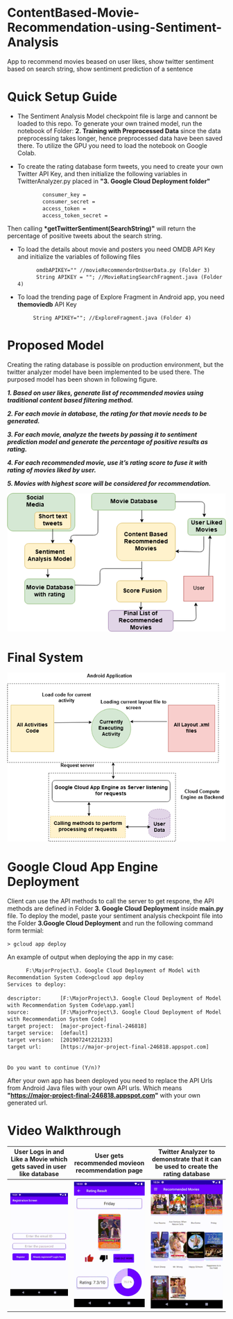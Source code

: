 # ContentBased-Movie-Recommendation-using-Sentiment-Analysis
App to recommend movies beased on user likes, show twitter sentiment based on search string, show sentiment prediction of a sentence

# Quick Setup Guide

   * The Sentiment Analysis Model checkpoint file is large and cannont be loaded to this repo. To generate your own trained model, run the notebook of Folder: __2. Training with Preprocessed Data__ since the data preprocessing takes longer, hence preprocessed data have been saved there. To utilize the GPU you need to load the notebook on Google Colab.

  * To create the rating database form tweets, you need to create your own Twitter API Key, and then initialize the following variables in TwitterAnalyzer.py placed in __"3. Google Cloud Deployment folder"__
  
                consumer_key = 
                consumer_secret = 
                access_token = 
                access_token_secret = 

  Then calling __*getTwitterSentiment(SearchString)"__ will return the percentage of positive tweets about the search string.
  
  * To load the details about movie and posters you need OMDB API Key and initialize the variables of following files
  
              omdbAPIKEY="" //movieRecommendorOnUserData.py (Folder 3)
              String APIKEY = ""; //MovieRatingSearchFragment.java (Folder 4)
     
   
   * To load the trending page of Explore Fragment in Android app, you need __themoviedb__ API Key
              
              String APIKEY=""; //ExploreFragment.java (Folder 4)
              
   
              

# Proposed Model
Creating the rating database is possible on production environment, but the twitter analyzer model have been implemented to be used there. The purposed model has been shown in following figure.

   _**1. Based on user likes, generate list of recommended movies using traditional content based filtering method.**_
   
   _**2. For each movie in database, the rating for that movie needs to be generated.**_ 

   _**3. For each movie, analyze the tweets by passing it to sentiment prediction model and generate the percentage of positive results as rating.**_
            
   _**4. For each recommended movie, use it’s rating score  to fuse it with rating of movies liked by user.**_ 
    
   _**5. Movies with highest score will be considered for recommendation.**_


<img src= "https://raw.githubusercontent.com/3ZadeSSG/ContentBased-Movie-Recommendation-using-Sentiment-Analysis/master/5. Screenshots/Recommendation Modelpng.png">

# Final System
<img src= "https://raw.githubusercontent.com/3ZadeSSG/ContentBased-Movie-Recommendation-using-Sentiment-Analysis/master/5. Screenshots/Compute Engine.png">

# Google Cloud App Engine Deployment

Client can use the API methods to call the server to get respone, the API methods are defined in Folder __3. Google Cloud Deployment__ inside __main.py__ file. To deploy the model, paste your sentiment analysis checkpoint file into the Folder __3.Google Cloud Deployment__ and run the following command form termial:
  
    > gcloud app deploy

An example of output when deploying the app in my case:
          
          F:\MajorProject\3. Google Cloud Deployment of Model with Recommendation System Code>gcloud app deploy
    Services to deploy:

    descriptor:      [F:\MajorProject\3. Google Cloud Deployment of Model with Recommendation System Code\app.yaml]
    source:          [F:\MajorProject\3. Google Cloud Deployment of Model with Recommendation System Code]
    target project:  [major-project-final-246818]
    target service:  [default]
    target version:  [20190724t221233]
    target url:      [https://major-project-final-246818.appspot.com]


    Do you want to continue (Y/n)?
    
 After your own app has been deployed you need to replace the API Urls from Android Java files with your own API urls. Which means __"https://major-project-final-246818.appspot.com"__ with your own generated url.
 
 

# Video Walkthrough
User Logs in and Like a Movie which gets saved in user like database|User gets recommended movieon recommendation page| Twitter Analyzer to demonstrate that it can be used to create the rating database
:-------------------------:|:-------------------------:|:-------------------------:
<img src= "https://raw.githubusercontent.com/3ZadeSSG/ContentBased-Movie-Recommendation-using-Sentiment-Analysis/master/5. Screenshots/Login.gif" width="250">|<img src= "https://raw.githubusercontent.com/3ZadeSSG/ContentBased-Movie-Recommendation-using-Sentiment-Analysis/master/5. Screenshots/Recommendation.gif" width="250">|<img src= "https://raw.githubusercontent.com/3ZadeSSG/ContentBased-Movie-Recommendation-using-Sentiment-Analysis/master/5. Screenshots/Twitter Analyzer.gif" width="250">

